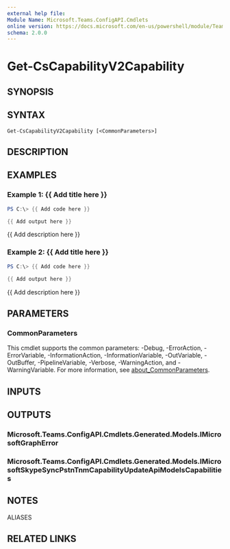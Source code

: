 ```yaml
---
external help file:
Module Name: Microsoft.Teams.ConfigAPI.Cmdlets
online version: https://docs.microsoft.com/en-us/powershell/module/Teams/get-cscapabilityv2capability
schema: 2.0.0
---
```


# Get-CsCapabilityV2Capability

## SYNOPSIS


## SYNTAX

```
Get-CsCapabilityV2Capability [<CommonParameters>]
```

## DESCRIPTION


## EXAMPLES

### Example 1: {{ Add title here }}
```powershell
PS C:\> {{ Add code here }}

{{ Add output here }}
```

{{ Add description here }}

### Example 2: {{ Add title here }}
```powershell
PS C:\> {{ Add code here }}

{{ Add output here }}
```

{{ Add description here }}

## PARAMETERS

### CommonParameters
This cmdlet supports the common parameters: -Debug, -ErrorAction, -ErrorVariable, -InformationAction, -InformationVariable, -OutVariable, -OutBuffer, -PipelineVariable, -Verbose, -WarningAction, and -WarningVariable. For more information, see [about_CommonParameters](http://go.microsoft.com/fwlink/?LinkID=113216).

## INPUTS

## OUTPUTS

### Microsoft.Teams.ConfigAPI.Cmdlets.Generated.Models.IMicrosoftGraphError

### Microsoft.Teams.ConfigAPI.Cmdlets.Generated.Models.IMicrosoftSkypeSyncPstnTnmCapabilityUpdateApiModelsCapabilities

## NOTES

ALIASES

## RELATED LINKS


